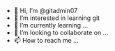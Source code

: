 - 👋 Hi, I’m @gitadmin07
- 👀 I’m interested in learning git
- 🌱 I’m currently learning ...
- 💞️ I’m looking to collaborate on ...
- 📫 How to reach me ...

<!---
gitadmin07/gitadmin07 is a ✨ special ✨ repository because its `README.md` (this file) appears on your GitHub profile.
You can click the Preview link to take a look at your changes.
--->
